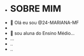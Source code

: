 - # SOBRE MIM 
- 👋 Olá eu sou @24-MARIANA-MF
- 
- 👀 sou aluna do Ensino Médio...
-  ...
- ..
- ..
<!---
24-MARIANA-MF/24-MARIANA-MF is a ✨ special ✨ repository because its `README.md` (this file) appears on your GitHub profile.
You can click the Preview link to take a look at your changes.
--->
